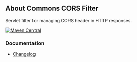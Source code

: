## About Commons CORS Filter

Servlet filter for managing CORS header in HTTP responses.

[![Maven Central](https://img.shields.io/maven-central/v/io.wcm.caravan/io.wcm.caravan.commons.cors)](https://repo1.maven.org/maven2/io/wcm/caravan/io.wcm.caravan.commons.cors/)


### Documentation

* [Changelog][changelog]


[changelog]: changes-report.html
